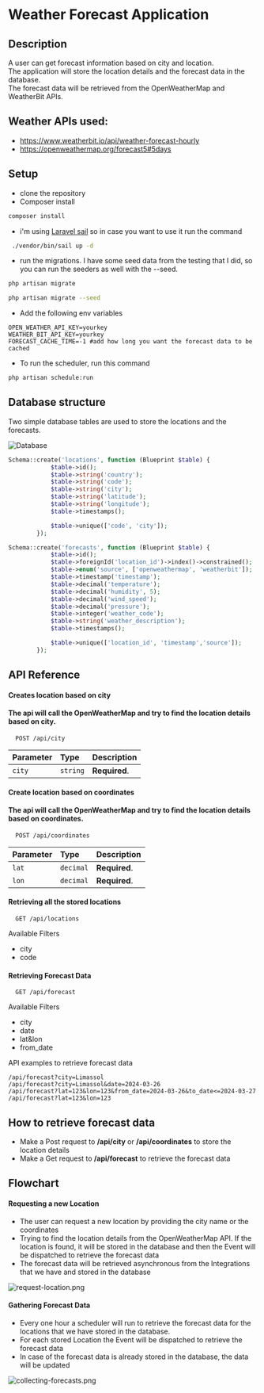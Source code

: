 # Weather Forecast Application

## Description
A user can get forecast information based on city and location. <br>
The application will store the location details and the forecast data in the database.<br>
The forecast data will be retrieved from the OpenWeatherMap and WeatherBit APIs.<br>

## Weather APIs used:
- https://www.weatherbit.io/api/weather-forecast-hourly
- https://openweathermap.org/forecast5#5days

## Setup

- clone the repository
- Composer install
```bash
composer install 
```
- i'm using [Laravel sail](https://laravel.com/docs/10.x/sail) so in case you want to use it run the command
```bash 
 ./vendor/bin/sail up -d
 ```
- run the migrations. I have some seed data from the testing that I did, so you can run the seeders as well with the --seed.
```bash
php artisan migrate
```
```bash
php artisan migrate --seed
```
- Add the following env variables
```dotenv
OPEN_WEATHER_API_KEY=yourkey
WEATHER_BIT_API_KEY=yourkey
FORECAST_CACHE_TIME=-1 #add how long you want the forecast data to be cached
```
- To run the scheduler, run this command
```bash
php artisan schedule:run
```


## Database structure
Two simple database tables are used to store the locations and the forecasts.

![Database](images/db.png)

```php
Schema::create('locations', function (Blueprint $table) {
            $table->id();
            $table->string('country');
            $table->string('code');
            $table->string('city');
            $table->string('latitude');
            $table->string('longitude');
            $table->timestamps();

            $table->unique(['code', 'city']);
        });

Schema::create('forecasts', function (Blueprint $table) {
            $table->id();
            $table->foreignId('location_id')->index()->constrained();
            $table->enum('source', ['openweathermap', 'weatherbit']);
            $table->timestamp('timestamp');
            $table->decimal('temperature');
            $table->decimal('humidity', 5);
            $table->decimal('wind_speed');
            $table->decimal('pressure');
            $table->integer('weather_code');
            $table->string('weather_description');
            $table->timestamps();

            $table->unique(['location_id', 'timestamp','source']);
        });
```

## API Reference

#### Creates location based on city
#### The api will call the OpenWeatherMap and try to find the location details based on city.

```http
  POST /api/city
```

| Parameter | Type     | Description                |
| :-------- | :------- | :------------------------- |
| `city` | `string` | **Required**. |

#### Create location based on coordinates
#### The api will call the OpenWeatherMap and try to find the location details based on coordinates.

```http
  POST /api/coordinates
```

| Parameter | Type     | Description                       |
| :-------- | :------- | :-------------------------------- |
| `lat`      | `decimal` | **Required**. |
| `lon`      | `decimal` | **Required**. |

#### Retrieving all the stored locations
```http
  GET /api/locations
```
Available Filters
- city
- code

#### Retrieving Forecast Data

```http
  GET /api/forecast
```
Available Filters
- city
- date
- lat&lon
- from_date

API examples to retrieve forecast data
```
/api/forecast?city=Limassol
/api/forecast?city=Limassol&date=2024-03-26
/api/forecast?lat=123&lon=123&from_date=2024-03-26&to_date<=2024-03-27
/api/forecast?lat=123&lon=123
```

## How to retrieve forecast data
- Make a Post request to **/api/city** or **/api/coordinates** to store the location details
- Make a Get request to **/api/forecast** to retrieve the forecast data

## Flowchart

#### Requesting a new Location
- The user can request a new location by providing the city name or the coordinates
- Trying to find the location details from the OpenWeatherMap API. If the location is found, it will be stored in the database
and then the Event will be dispatched to retrieve the forecast data
- The forecast data will be retrieved asynchronous from the Integrations that we have and stored in the database

![request-location.png](images%2Frequest-location.png)


#### Gathering Forecast Data
- Every one hour a scheduler will run to retrieve the forecast data for the locations that we have stored in the database.
- For each stored Location the Event will be dispatched to retrieve the forecast data
- In case of the forecast data is already stored in the database, the data will be updated

![collecting-forecasts.png](images%2Fcollecting-forecasts.png)


